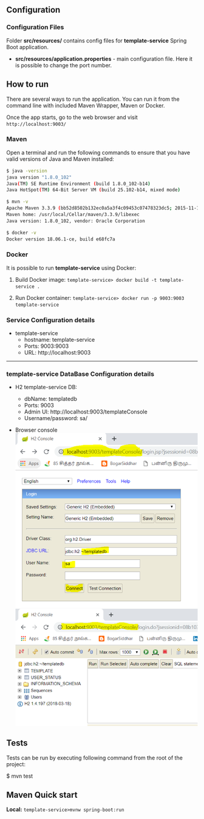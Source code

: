 ## Configuration

### Configuration Files

Folder **src/resources/** contains config files for **template-service** Spring Boot application.

* **src/resources/application.properties** - main configuration file. Here it is possible to change the port number.

## How to run

There are several ways to run the application. You can run it from the command line with included Maven Wrapper, Maven or Docker.

Once the app starts, go to the web browser and visit `http://localhost:9003/`

### Maven

Open a terminal and run the following commands to ensure that you have valid versions of Java and Maven installed:

```bash
$ java -version
java version "1.8.0_102"
Java(TM) SE Runtime Environment (build 1.8.0_102-b14)
Java HotSpot(TM) 64-Bit Server VM (build 25.102-b14, mixed mode)
```

```bash
$ mvn -v
Apache Maven 3.3.9 (bb52d8502b132ec0a5a3f4c09453c07478323dc5; 2015-11-10T16:41:47+00:00)
Maven home: /usr/local/Cellar/maven/3.3.9/libexec
Java version: 1.8.0_102, vendor: Oracle Corporation
```

```bash
$ docker -v
Docker version 18.06.1-ce, build e68fc7a
```
### Docker

It is possible to run **template-service** using Docker:

1) Build Docker image:  `template-service> docker build -t template-service .`

2) Run Docker container: `template-service> docker run -p 9003:9003 template-service`

### Service Configuration details

* template-service
    * hostname: template-service
    * Ports: 9003:9003
    * URL: http://localhost:9003

--------------------------------------------------

### template-service DataBase Configuration details


* H2 template-service DB:
     * dbName: templatedb
     * Ports: 9003
     * Admin UI: http://localhost:9003/templateConsole
     * Username/password: sa/

* Browser console
![template-db-1](https://github.com/kalidassmk/finleap-service/blob/master/setup/template/template-service-local-db-connection-1.PNG)
![template-db-2](https://github.com/kalidassmk/finleap-service/blob/master/setup/template/template-service-local-db-connection-2.PNG)

## Tests
Tests can be run by executing following command from the root of the project:

$ mvn test


Maven Quick start
------------------
**Local:** `template-service>mvnw spring-boot:run`


